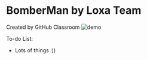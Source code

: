 # BomberMan by Loxa Team
Created by GitHub Classroom
![demo](https://user-images.githubusercontent.com/35694395/48314529-6f348680-e5fd-11e8-9aa6-4d6a550d0cdd.png)

To-do List: 

- Lots of things :))
